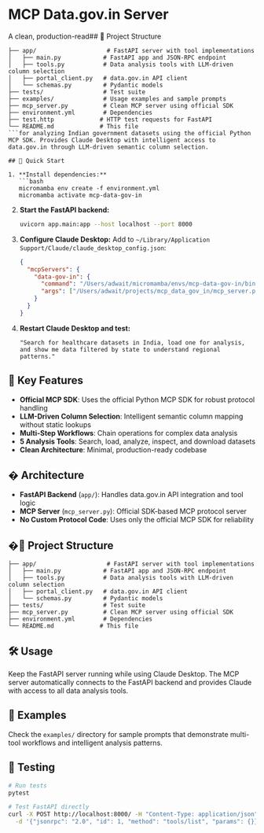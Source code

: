 # MCP Data.gov.in Server

A clean, production-read## 📁 Project Structure

```
├── app/                    # FastAPI server with tool implementations
│   ├── main.py            # FastAPI app and JSON-RPC endpoint
│   ├── tools.py           # Data analysis tools with LLM-driven column selection
│   ├── portal_client.py   # data.gov.in API client
│   └── schemas.py         # Pydantic models
├── tests/                 # Test suite
├── examples/              # Usage examples and sample prompts
├── mcp_server.py          # Clean MCP server using official SDK
├── environment.yml        # Dependencies
├── test.http             # HTTP test requests for FastAPI
└── README.md             # This file
```for analyzing Indian government datasets using the official Python MCP SDK. Provides Claude Desktop with intelligent access to data.gov.in through LLM-driven semantic column selection.

## 🚀 Quick Start

1. **Install dependencies:**
   ```bash
   micromamba env create -f environment.yml
   micromamba activate mcp-data-gov-in
   ```

2. **Start the FastAPI backend:**
   ```bash
   uvicorn app.main:app --host localhost --port 8000
   ```

3. **Configure Claude Desktop:**
   Add to `~/Library/Application Support/Claude/claude_desktop_config.json`:
   ```json
   {
     "mcpServers": {
       "data-gov-in": {
         "command": "/Users/adwait/micromamba/envs/mcp-data-gov-in/bin/python",
         "args": ["/Users/adwait/projects/mcp_data_gov_in/mcp_server.py"]
       }
     }
   }
   ```

4. **Restart Claude Desktop and test:**
   ```
   "Search for healthcare datasets in India, load one for analysis, 
   and show me data filtered by state to understand regional patterns."
   ```

## 🎯 Key Features

- **Official MCP SDK**: Uses the official Python MCP SDK for robust protocol handling
- **LLM-Driven Column Selection**: Intelligent semantic column mapping without static lookups
- **Multi-Step Workflows**: Chain operations for complex data analysis
- **5 Analysis Tools**: Search, load, analyze, inspect, and download datasets
- **Clean Architecture**: Minimal, production-ready codebase

## � Architecture

- **FastAPI Backend** (`app/`): Handles data.gov.in API integration and tool logic
- **MCP Server** (`mcp_server.py`): Official SDK-based MCP protocol server
- **No Custom Protocol Code**: Uses only the official MCP SDK for reliability

## �📁 Project Structure

```
├── app/                    # FastAPI server with tool implementations
│   ├── main.py            # FastAPI app and JSON-RPC endpoint
│   ├── tools.py           # Data analysis tools with LLM-driven column selection
│   ├── portal_client.py   # data.gov.in API client
│   └── schemas.py         # Pydantic models
├── tests/                 # Test suite
├── mcp_server.py          # Clean MCP server using official SDK
├── environment.yml        # Dependencies
└── README.md             # This file
```

## 🛠️ Usage

Keep the FastAPI server running while using Claude Desktop. The MCP server automatically connects to the FastAPI backend and provides Claude with access to all data analysis tools.

## 📖 Examples

Check the `examples/` directory for sample prompts that demonstrate multi-tool workflows and intelligent analysis patterns.

## 🧪 Testing

```bash
# Run tests
pytest

# Test FastAPI directly
curl -X POST http://localhost:8000/ -H "Content-Type: application/json" \
  -d '{"jsonrpc": "2.0", "id": 1, "method": "tools/list", "params": {}}'
```

